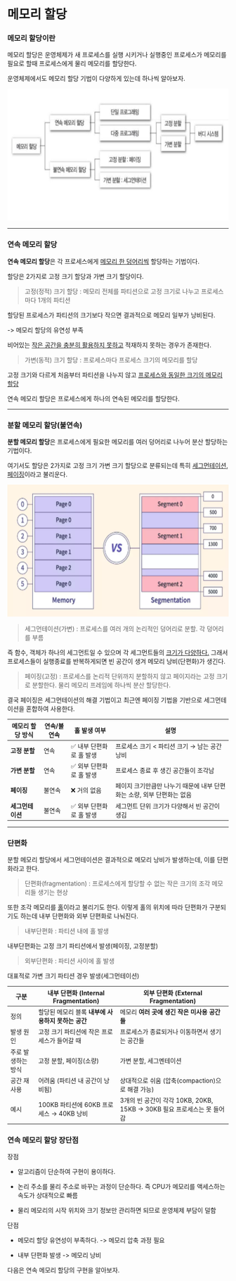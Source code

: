 # 메모리 할당

### 메모리 할당이란

메모리 할당은 운영체제가 새 프로세스를 실행 시키거나 실행중인 프로세스가 메모리를 필요로 할때 프로세스에게 물리 메모리를 할당한다. 

운영체제에서도 메모리 할당 기법이 다양하게 있는데 하나씩 알아보자.

<p align="center">
  <img src="../image/memory.png" height="300px" width="600px">
</p>


---

### 연속 메모리 할당

**연속 메모리 할당**은 각 프로세스에게 <u>메모리 한 덩어리씩</u> 할당하는 기법이다. 

할당은 2가지로 고정 크기 할당과 가변 크기 할당이다.

> 고정(정적) 크기 할당 : 메모리 전체를 파티션으로 고정 크기로 나누고 프로세스마다 1개의 파티션

할당된 프로세스가 파티션의 크기보다 작으면 결과적으로 메모리 일부가 낭비된다.

-> 메모리 할당의 유연성 부족 

비어있는 <u>작은 공간을 충분히 활용하지 못하고</u> 적재하지 못하는 경우가 존재한다.

> 가변(동적) 크기 할당 : 프로세스마다 프로세스 크기의 메모리를 할당

고정 크기와 다르게 처음부터 파티션을 나누지 않고 <u>프로세스와 동일한 크기의 메모리 할당</u>


연속 메모리 할당은 프로세스에게 하나의 연속된 메모리를 할당한다.

---

### 분할 메모리 할당(불연속)

**분할 메모리 할당**은 프로세스에게 필요한 메모리를 여러 덩어리로 나누어 분산 할당하는 기법이다.

여기서도 할당은 2가지로 고정 크기 가변 크기 할당으로 분류되는데 특히 <u>세그먼테이션</u>, <u>페이징</u>이라고 불리운다.

<p align="center">
 <img src = "../image/paging.png", height="300x", width="600px">
</p>

> 세그먼테이션(가변) : 프로세스를 여러 개의 논리적인 덩어리로 분할. 각 덩어리를 부름

즉 함수, 객체가 하나의 세그먼트일 수 있으며 각 세그먼트들의 <u>크기가 다양하다.</u> 그래서 프로세스들이 실행종료를 반복하게되면 빈 공간이 생겨 메모리 낭비(단편화)가 생긴다.

> 페이징(고정) : 프로세스를 논리적 단위까지 분할하지 않고 페이지라는 고정 크기로 분할한다. 물리 메모리 프레임에 하나씩 분산 할당한다.

결국 페이징은 세그먼테이션의 해결 기법이고 최근엔 페이징 기법을 기반으로 세그먼테이션을 혼합하여 사용한다.

| 메모리 할당 방식     | 연속/불연속 | 홀 발생 여부 | 설명 |
|----------------------|-------------|---------------|------|
| **고정 분할**        | 연속        | ✅ 내부 단편화로 홀 발생 | 프로세스 크기 < 파티션 크기 → 남는 공간 낭비 |
| **가변 분할**        | 연속        | ✅ 외부 단편화로 홀 발생 | 프로세스 종료 후 생긴 공간들이 조각남 |
| **페이징**           | 불연속      | ❌ 거의 없음 | 페이지 크기만큼만 나누기 때문에 내부 단편화는 소량, 외부 단편화는 없음 |
| **세그먼테이션**     | 불연속      | ✅ 외부 단편화로 홀 발생 | 세그먼트 단위 크기가 다양해서 빈 공간이 생김 |

---

### 단편화

분할 메모리 할당에서 세그먼테이션은 결과적으로 메모리 낭비가 발생하는데, 이를 단편화라고 한다.

> 단편화(fragmentation) : 프로세스에게 할당할 수 없는 작은 크기의 조각 메모리들 생기는 현상

또한 조각 메모리를 <u>홀</u>이라고 불리기도 한다.
이렇게 홀의 위치에 따라 단편화가 구분되기도 하는데 내부 단편화와 외부 단편화로 나눠진다.

> 내부단편화 : 파티션 내에 홀 발생

내부단편화는 고정 크기 파티션에서 발생(페이징, 고정분할)

> 외부단편화 : 파티션 사이에 홀 발생

대표적로 가변 크기 파티션 경우 발생(세그먼테이션)

| 구분             | 내부 단편화 (Internal Fragmentation)              | 외부 단편화 (External Fragmentation)              |
|------------------|---------------------------------------------------|----------------------------------------------------|
| 정의             | 할당된 메모리 블록 **내부에 사용하지 못하는 공간** | 메모리 **여러 곳에 생긴 작은 미사용 공간들**      |
| 발생 원인        | 고정 크기 파티션에 작은 프로세스가 들어갈 때      | 프로세스가 종료되거나 이동하면서 생기는 공간들     |
| 주로 발생하는 방식 | 고정 분할, 페이징(소량)                          | 가변 분할, 세그멘테이션                            |
| 공간 재사용      | 어려움 (파티션 내 공간이 낭비됨)                   | 상대적으로 쉬움 (압축(compaction)으로 해결 가능) |
| 예시             | 100KB 파티션에 60KB 프로세스 → 40KB 낭비           | 3개의 빈 공간이 각각 10KB, 20KB, 15KB → 30KB 필요 프로세스는 못 들어감 |


### 연속 메모리 할당 장단점

장점 

- 알고리즘이 단순하여 구현이 용이하다.

- 논리 주소를 물리 주소로 바꾸는 과정이 단순하다. 즉 CPU가 메모리를 액세스하는 속도가 상대적으로 빠름

- 물리 메모리의 시작 위치와 크기 정보만 관리하면 되므로 운영체제 부담이 덜함

단점

- 메모리 할당 유연성이 부족하다. -> 메모리 압축 과정 필요

- 내부 단편화 발생 -> 메모리 낭비

다음은 연속 메모리 할당의 구현을 알아보자.
